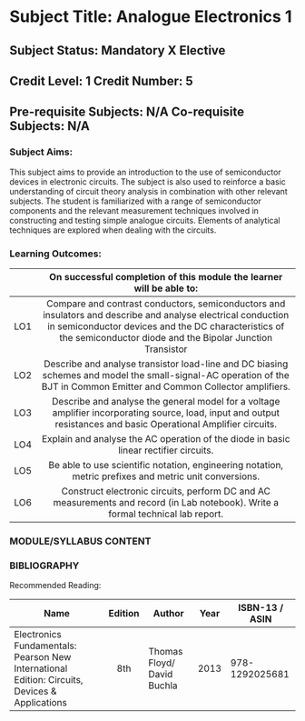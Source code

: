 # Subject Title: Analogue Electronics 1

## Subject Status: Mandatory X Elective

## Credit Level: 1 Credit Number: 5

## Pre-requisite Subjects: N/A Co-requisite Subjects: N/A


### Subject Aims:

This subject aims to provide an introduction to the use of semiconductor devices in electronic circuits. The subject is also
used to reinforce a basic understanding of circuit theory analysis in combination with other relevant subjects. The
student is familiarized with a range of semiconductor components and the relevant measurement techniques involved in
constructing and testing simple analogue circuits. Elements of analytical techniques are explored when dealing with the
circuits.

### Learning Outcomes:

|  | On successful completion of this module the learner will be able to: |
|---|:---:|
| LO1 | Compare and contrast conductors, semiconductors and insulators and describe and analyse electrical conduction in semiconductor devices and the DC characteristics of the semiconductor diode and the Bipolar Junction Transistor |
| LO2 | Describe and analyse transistor load-line and DC biasing schemes and model the small-signal-AC operation of the BJT in Common Emitter and Common Collector amplifiers. |
| LO3 | Describe and analyse the general model for a voltage amplifier incorporating source, load, input and output resistances and basic Operational Amplifier circuits. |
| LO4 | Explain and analyse the AC operation of the diode in basic linear rectifier circuits. |
| LO5 | Be able to use scientific notation, engineering notation, metric prefixes and metric unit conversions. |
| LO6 | Construct electronic circuits, perform DC and AC measurements and record (in Lab notebook). Write a formal technical lab report. |

### MODULE/SYLLABUS CONTENT

### BIBLIOGRAPHY

Recommended Reading:

| **Name** | **Edition** | **Author** | **Year** | **ISBN-13**   /   **ASIN** |
|---|:---:|---|---|---|
| Electronics Fundamentals: Pearson New International Edition: Circuits, Devices & Applications | 8th | Thomas Floyd/ David Buchla | 2013 | 978-1292025681 |
